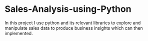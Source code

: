 # Sales-Analysis-using-Python
In this project I use python and its relevant libraries to explore and manipulate sales data to produce business insights which can then implemented.
